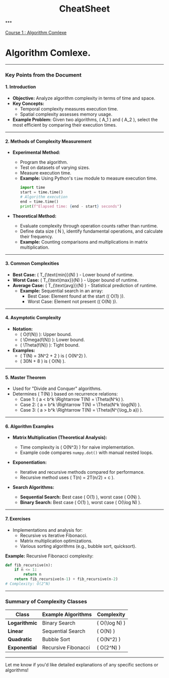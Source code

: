 <h1 align="center">CheatSheet</h1>
***

[Course 1 : Algorithm Comlexe](#course1)

# <a id="course1"></a> Algorithm Comlexe.
---

### **Key Points from the Document**
#### **1. Introduction**
- **Objective:** Analyze algorithm complexity in terms of time and space.
- **Key Concepts:**
  - Temporal complexity measures execution time.
  - Spatial complexity assesses memory usage.
- **Example Problem:** Given two algorithms, \( A_1 \) and \( A_2 \), select the most efficient by comparing their execution times.

---

#### **2. Methods of Complexity Measurement**
- **Experimental Method:**
  - Program the algorithm.
  - Test on datasets of varying sizes.
  - Measure execution time.
  - **Example:** Using Python's `time` module to measure execution time.
    ```python
    import time
    start = time.time()
    # Algorithm execution
    end = time.time()
    print(f"Elapsed time: {end - start} seconds")
    ```

- **Theoretical Method:**
  - Evaluate complexity through operation counts rather than runtime.
  - Define data size \( N \), identify fundamental operations, and calculate their frequency.
  - **Example:** Counting comparisons and multiplications in matrix multiplication.

---

#### **3. Common Complexities**
- **Best Case:** \( T_{\text{min}}(N) \) - Lower bound of runtime.
- **Worst Case:** \( T_{\text{max}}(N) \) - Upper bound of runtime.
- **Average Case:** \( T_{\text{avg}}(N) \) - Statistical prediction of runtime.
  - **Example:** Sequential search in an array:
    - Best Case: Element found at the start (\( O(1) \)).
    - Worst Case: Element not present (\( O(N) \)).

---

#### **4. Asymptotic Complexity**
- **Notation:**
  - \( O(f(N)) \): Upper bound.
  - \( \Omega(f(N)) \): Lower bound.
  - \( \Theta(f(N)) \): Tight bound.
- **Examples:**
  - \( T(N) = 3N^2 + 2 \) is \( O(N^2) \).
  - \( 30N + 8 \) is \( O(N) \).

---

#### **5. Master Theorem**
- Used for "Divide and Conquer" algorithms.
- Determines \( T(N) \) based on recurrence relations:
  - Case 1: \( a < b^k \Rightarrow T(N) = \Theta(N^k) \).
  - Case 2: \( a = b^k \Rightarrow T(N) = \Theta(N^k \log(N)) \).
  - Case 3: \( a > b^k \Rightarrow T(N) = \Theta(N^{\log_b a}) \).

---

#### **6. Algorithm Examples**
- **Matrix Multiplication (Theoretical Analysis):**
  - Time complexity is \( O(N^3) \) for naive implementation.
  - Example code compares `numpy.dot()` with manual nested loops.

- **Exponentiation:**
  - Iterative and recursive methods compared for performance.
  - Recursive method uses \( T(n) = 2T(n/2) + c \).

- **Search Algorithms:**
  - **Sequential Search:** Best case \( O(1) \), worst case \( O(N) \).
  - **Binary Search:** Best case \( O(1) \), worst case \( O(\log N) \).

---

#### **7. Exercises**
- Implementations and analysis for:
  - Recursive vs iterative Fibonacci.
  - Matrix multiplication optimizations.
  - Various sorting algorithms (e.g., bubble sort, quicksort).

**Example:** Recursive Fibonacci complexity:
```python
def fib_recursive(n):
    if n <= 1:
        return n
    return fib_recursive(n-1) + fib_recursive(n-2)
# Complexity: O(2^N)
```

---

### **Summary of Complexity Classes**
| Class            | Example Algorithms      | Complexity |
|------------------|-------------------------|------------|
| **Logarithmic**  | Binary Search           | \( O(\log N) \) |
| **Linear**       | Sequential Search       | \( O(N) \)      |
| **Quadratic**    | Bubble Sort             | \( O(N^2) \)    |
| **Exponential**  | Recursive Fibonacci     | \( O(2^N) \)    |

---

Let me know if you'd like detailed explanations of any specific sections or algorithms!
